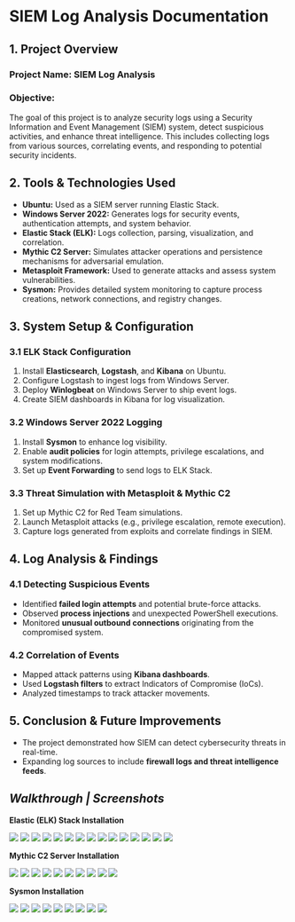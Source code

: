 # **SIEM Log Analysis Documentation**

## **1. Project Overview**  
### **Project Name:** SIEM Log Analysis  
### **Objective:**  
The goal of this project is to analyze security logs using a Security Information and Event Management (SIEM) system, detect suspicious activities, and enhance threat intelligence. This includes collecting logs from various sources, correlating events, and responding to potential security incidents.

## **2. Tools & Technologies Used**  
- **Ubuntu:** Used as a SIEM server running Elastic Stack.  
- **Windows Server 2022:** Generates logs for security events, authentication attempts, and system behavior.  
- **Elastic Stack (ELK):** Logs collection, parsing, visualization, and correlation.  
- **Mythic C2 Server:** Simulates attacker operations and persistence mechanisms for adversarial emulation.  
- **Metasploit Framework:** Used to generate attacks and assess system vulnerabilities.  
- **Sysmon:** Provides detailed system monitoring to capture process creations, network connections, and registry changes.  

## **3. System Setup & Configuration**  
### **3.1 ELK Stack Configuration**  
1. Install **Elasticsearch**, **Logstash**, and **Kibana** on Ubuntu.  
2. Configure Logstash to ingest logs from Windows Server.  
3. Deploy **Winlogbeat** on Windows Server to ship event logs.  
4. Create SIEM dashboards in Kibana for log visualization.  

### **3.2 Windows Server 2022 Logging**  
1. Install **Sysmon** to enhance log visibility.  
2. Enable **audit policies** for login attempts, privilege escalations, and system modifications.  
3. Set up **Event Forwarding** to send logs to ELK Stack.  

### **3.3 Threat Simulation with Metasploit & Mythic C2**  
1. Set up Mythic C2 for Red Team simulations.  
2. Launch Metasploit attacks (e.g., privilege escalation, remote execution).  
3. Capture logs generated from exploits and correlate findings in SIEM.  

## **4. Log Analysis & Findings**  
### **4.1 Detecting Suspicious Events**  
- Identified **failed login attempts** and potential brute-force attacks.  
- Observed **process injections** and unexpected PowerShell executions.  
- Monitored **unusual outbound connections** originating from the compromised system.  

### **4.2 Correlation of Events**  
- Mapped attack patterns using **Kibana dashboards**.  
- Used **Logstash filters** to extract Indicators of Compromise (IoCs).  
- Analyzed timestamps to track attacker movements.  

## **5. Conclusion & Future Improvements**  
- The project demonstrated how SIEM can detect cybersecurity threats in real-time.   
- Expanding log sources to include **firewall logs and threat intelligence feeds**.



## *Walkthrough | Screenshots*

**Elastic (ELK) Stack Installation**

<img src="project/image1.png"> <img src="project/image2.png"> <img src="project/image3.png"> <img src="project/image4.png"> <img src="project/image5.png"> <img src="project/image6.png"> <img src="project/image7.png"> <img src="project/image8.png"> <img src="project/image9.png"> <img src="project/image10.png"> <img src="project/image11.png"> <img src="project/image12.png"> <img src="project/image13.png"> <img src="project/image14.png"> <img src="project/image15.png">

**Mythic C2 Server Installation**

<img src="project/image16.png"> <img src="project/image17.png"> <img src="project/image18.png"> <img src="project/image19.png"> <img src="project/image20.png"> <img src="project/image21.png"> <img src="project/image22.png"> <img src="project/image23.png"> <img src="project/image24.png"> <img src="project/image25.png">

**Sysmon Installation**

<img src="project/image26.png"> <img src="project/image27.png"> <img src="project/image28.png"> <img src="project/image29.png"> <img src="project/image30.png"> <img src="project/image31.png"> <img src="project/image32.png"> <img src="project/image33.png"> <img src="project/image34.png">


